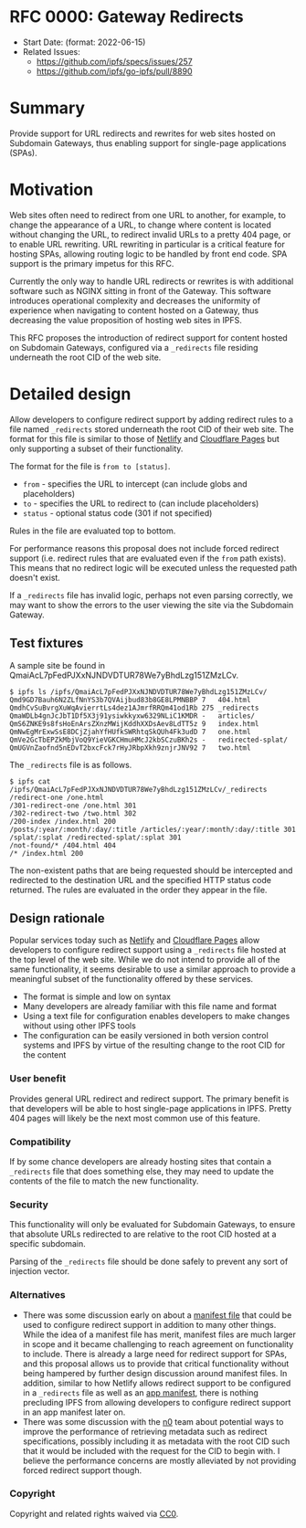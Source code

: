 # RFC 0000: Gateway Redirects

- Start Date: (format: 2022-06-15)
- Related Issues:
  - https://github.com/ipfs/specs/issues/257
  - https://github.com/ipfs/go-ipfs/pull/8890

# Summary

Provide support for URL redirects and rewrites for web sites hosted on Subdomain Gateways, thus enabling support for single-page applications (SPAs).

# Motivation

Web sites often need to redirect from one URL to another, for example, to change the appearance of a URL, to change where content is located without changing the URL, to redirect invalid URLs to a pretty 404 page, or to enable URL rewriting.  URL rewriting in particular is a critical feature for hosting SPAs, allowing routing logic to be handled by front end code.  SPA support is the primary impetus for this RFC.

Currently the only way to handle URL redirects or rewrites is with additional software such as NGINX sitting in front of the Gateway.  This software introduces operational complexity and decreases the uniformity of experience when navigating to content hosted on a Gateway, thus decreasing the value proposition of hosting web sites in IPFS.

This RFC proposes the introduction of redirect support for content hosted on Subdomain Gateways, configured via a `_redirects` file residing underneath the root CID of the web site.

# Detailed design

Allow developers to configure redirect support by adding redirect rules to a file named `_redirects` stored underneath the root CID of their web site.  The format for this file is similar to those of [Netlify](https://docs.netlify.com/routing/redirects/#syntax-for-the-redirects-file) and [Cloudflare Pages](https://developers.cloudflare.com/pages/platform/redirects) but only supporting a subset of their functionality.

The format for the file is `from to [status]`.

- `from` - specifies the URL to intercept (can include globs and placeholders)
- `to` - specifies the URL to redirect to (can include placeholders)
- `status` - optional status code (301 if not specified)

Rules in the file are evaluated top to bottom.

For performance reasons this proposal does not include forced redirect support (i.e. redirect rules that are evaluated even if the `from` path exists).  This means that no redirect logic will be executed unless the requested path doesn't exist.

If a `_redirects` file has invalid logic, perhaps not even parsing correctly, we may want to show the errors to the user viewing the site via the Subdomain Gateway.

## Test fixtures

A sample site be found in QmaiAcL7pFedPJXxNJNDVDTUR78We7yBhdLzg151ZMzLCv.

```
$ ipfs ls /ipfs/QmaiAcL7pFedPJXxNJNDVDTUR78We7yBhdLzg151ZMzLCv/
Qmd9GD7Bauh6N2ZLfNnYS3b7QVAijbud83b8GE8LPMNBBP 7   404.html
QmdhCvSuBvrgXuWqAvierrtLs4dez1AJmrfRRQm41od1Rb 275 _redirects
QmaWDLb4gnJcJbT1Df5X3j91ysiwkkyxw6329NLiC1KMDR -   articles/
QmS6ZNKE9s8fsHoEnArsZXnzMWijKddhXXDsAev8LdTT5z 9   index.html
QmNwEgMrExwSsE8DCjZjahYfHUfkSWRhtqSkQUh4Fk3udD 7   one.html
QmVe2GcTbEPZkMbjVoQ9YieVGKCHmuHMcJ2kbSCzuBKh2s -   redirected-splat/
QmUGVnZaofnd5nEDvT2bxcFck7rHyJRbpXkh9znjrJNV92 7   two.html
```

The `_redirects` file is as follows.
```
$ ipfs cat /ipfs/QmaiAcL7pFedPJXxNJNDVDTUR78We7yBhdLzg151ZMzLCv/_redirects
/redirect-one /one.html
/301-redirect-one /one.html 301
/302-redirect-two /two.html 302
/200-index /index.html 200
/posts/:year/:month/:day/:title /articles/:year/:month/:day/:title 301
/splat/:splat /redirected-splat/:splat 301
/not-found/* /404.html 404
/* /index.html 200
```

The non-existent paths that are being requested should be intercepted and redirected to the destination URL and the specified HTTP status code returned.  The rules are evaluated in the order they appear in the file.

## Design rationale

Popular services today such as [Netlify](https://docs.netlify.com/routing/redirects/#syntax-for-the-redirects-file) and [Cloudflare Pages](https://developers.cloudflare.com/pages/platform/redirects) allow developers to configure redirect support
using a `_redirects` file hosted at the top level of the web site.  While we do not intend to provide all of the same functionality, it seems desirable to use a similar approach to provide a meaningful subset of the functionality offered by these services.

- The format is simple and low on syntax
- Many developers are already familiar with this file name and format
- Using a text file for configuration enables developers to make changes without using other IPFS tools
- The configuration can be easily versioned in both version control systems and IPFS by virtue of the resulting change to the root CID for the content

### User benefit

Provides general URL redirect and redirect support.
The primary benefit is that developers will be able to host single-page applications in IPFS.
Pretty 404 pages will likely be the next most common use of this feature.

### Compatibility

If by some chance developers are already hosting sites that contain a `_redirects` file that does something else, they may need to update the contents of the file to match the new functionality.

### Security

This functionality will only be evaluated for Subdomain Gateways, to ensure that absolute URLs redirected to are relative to the root CID hosted at a specific subdomain.

Parsing of the `_redirects` file should be done safely to prevent any sort of injection vector.

### Alternatives

- There was some discussion early on about a [manifest file](https://github.com/ipfs/specs/issues/257) that could be used to configure redirect support in addition to many other things.  While the idea of a manifest file has merit, manifest files are much larger in scope and it became challenging to reach agreement on functionality to include.  There is already a large need for redirect support for SPAs, and this proposal allows us to provide that critical functionality without being hampered by further design discussion around manifest files.  In addition, similar to how Netlify allows redirect support to be configured in a `_redirects` file as well as an [app manifest](https://docs.netlify.com/configure-builds/file-based-configuration/#redirects), there is nothing precluding IPFS from allowing developers to configure redirect support in an app manifest later on.
- There was some discussion with the [n0](https://github.com/n0-computer/) team about potential ways to improve the performance of retrieving metadata such as redirect specifications, possibly including it as metadata with the root CID such that it would be included with the request for the CID to begin with.  I believe the performance concerns are mostly alleviated by not providing forced redirect support though.

### Copyright

Copyright and related rights waived via [CC0](https://creativecommons.org/publicdomain/zero/1.0/).